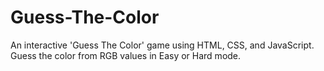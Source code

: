 # Guess-The-Color
An interactive 'Guess The Color' game using HTML, CSS, and JavaScript. Guess the color from RGB values in Easy or Hard mode.

